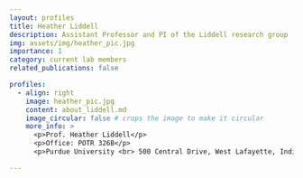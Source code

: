 ```yaml
---
layout: profiles
title: Heather Liddell
description: Assistant Professor and PI of the Liddell research group
img: assets/img/heather_pic.jpg
importance: 1
category: current lab members
related_publications: false

profiles:
  - align: right
    image: heather_pic.jpg
    content: about_liddell.md
    image_circular: false # crops the image to make it circular
    more_info: >
      <p>Prof. Heather Liddell</p>
      <p>Office: POTR 326B</p>
      <p>Purdue University <br> 500 Central Drive, West Lafayette, Indiana 47907</p>

---
```


